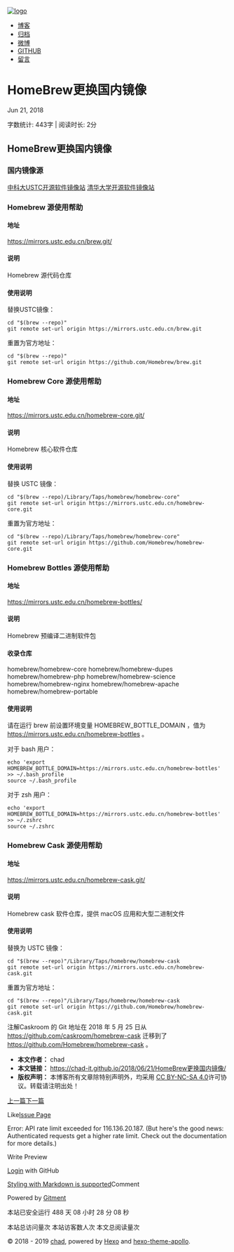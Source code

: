 [![logo](https://chad-it.github.io/favicon.png)](https://chad-it.github.io/)

- [博客](https://chad-it.github.io/)
- [归档](https://chad-it.github.io/archives/)
- [微博](http://weibo.com/)
- [GITHUB](https://github.com/chad-it)
- [留言](https://chad-it.github.io/board)

# HomeBrew更换国内镜像

Jun 21, 2018

 字数统计: 443字   |    阅读时长: 2分

## HomeBrew更换国内镜像

### 国内镜像源

[中科大USTC开源软件镜像站](https://mirrors.ustc.edu.cn/)
[清华大学开源软件镜像站](https://mirrors.tuna.tsinghua.edu.cn/)

### Homebrew 源使用帮助

#### 地址

https://mirrors.ustc.edu.cn/brew.git/

#### 说明

Homebrew 源代码仓库

#### 使用说明

替换USTC镜像：

```
cd "$(brew --repo)"
git remote set-url origin https://mirrors.ustc.edu.cn/brew.git
```



重置为官方地址：

```
cd "$(brew --repo)"
git remote set-url origin https://github.com/Homebrew/brew.git
```



### Homebrew Core 源使用帮助

#### 地址

https://mirrors.ustc.edu.cn/homebrew-core.git/

#### 说明

Homebrew 核心软件仓库

#### 使用说明

替换 USTC 镜像：

```
cd "$(brew --repo)/Library/Taps/homebrew/homebrew-core"
git remote set-url origin https://mirrors.ustc.edu.cn/homebrew-core.git
```



重置为官方地址：

```
cd "$(brew --repo)/Library/Taps/homebrew/homebrew-core"
git remote set-url origin https://github.com/Homebrew/homebrew-core.git
```



### Homebrew Bottles 源使用帮助

#### 地址

https://mirrors.ustc.edu.cn/homebrew-bottles/

#### 说明

Homebrew 预编译二进制软件包

#### 收录仓库

homebrew/homebrew-core
homebrew/homebrew-dupes
homebrew/homebrew-php
homebrew/homebrew-science
homebrew/homebrew-nginx
homebrew/homebrew-apache
homebrew/homebrew-portable

#### 使用说明

请在运行 brew 前设置环境变量 HOMEBREW_BOTTLE_DOMAIN ，值为 https://mirrors.ustc.edu.cn/homebrew-bottles 。

对于 bash 用户：

```
echo 'export HOMEBREW_BOTTLE_DOMAIN=https://mirrors.ustc.edu.cn/homebrew-bottles' >> ~/.bash_profile
source ~/.bash_profile
```



对于 zsh 用户：

```
echo 'export HOMEBREW_BOTTLE_DOMAIN=https://mirrors.ustc.edu.cn/homebrew-bottles' >> ~/.zshrc
source ~/.zshrc
```



### Homebrew Cask 源使用帮助

#### 地址

https://mirrors.ustc.edu.cn/homebrew-cask.git/

#### 说明

Homebrew cask 软件仓库，提供 macOS 应用和大型二进制文件

#### 使用说明

替换为 USTC 镜像：

```
cd "$(brew --repo)"/Library/Taps/homebrew/homebrew-cask
git remote set-url origin https://mirrors.ustc.edu.cn/homebrew-cask.git
```



重置为官方地址：

```
cd "$(brew --repo)"/Library/Taps/homebrew/homebrew-cask
git remote set-url origin https://github.com/Homebrew/homebrew-cask.git
```



注解Caskroom 的 Git 地址在 2018 年 5 月 25 日从 https://github.com/caskroom/homebrew-cask 迁移到了 https://github.com/Homebrew/homebrew-cask 。

- **本文作者：** chad
- **本文链接：** https://chad-it.github.io/2018/06/21/HomeBrew更换国内镜像/
- **版权声明：** 本博客所有文章除特别声明外，均采用 [CC BY-NC-SA 4.0](https://creativecommons.org/licenses/by-nc-sa/4.0/)许可协议。转载请注明出处！

[上一篇](https://chad-it.github.io/2018/06/25/Mac开启原生NTFS读写功能/)[下一篇](https://chad-it.github.io/2018/06/14/Hexo集成Gitment评论系统/)

 Like[Issue Page](https://chad-it.github.io/2018/06/21/HomeBrew更换国内镜像/undefined)

Error: API rate limit exceeded for 116.136.20.187. (But here's the good news: Authenticated requests get a higher rate limit. Check out the documentation for more details.)



Write Preview

[Login](https://github.com/login/oauth/authorize?scope=public_repo&redirect_uri=https%3A%2F%2Fchad-it.github.io%2F2018%2F06%2F21%2FHomeBrew%E6%9B%B4%E6%8D%A2%E5%9B%BD%E5%86%85%E9%95%9C%E5%83%8F%2F&client_id=2165b3a08aed8f3f8445&client_secret=0fb670dd59e1afadc4dd33a3cfc9c1d54f0bbe52) with GitHub



[Styling with Markdown is supported](https://guides.github.com/features/mastering-markdown/)Comment

Powered by [Gitment](https://github.com/imsun/gitment)

本站已安全运行 488 天 08 小时 28 分 08 秒

本站总访问量次 本站访客数人次 本文总阅读量次

© 2018 - 2019 [chad](https://chad-it.github.io/), powered by [Hexo](https://hexo.io/) and [hexo-theme-apollo](https://github.com/pinggod/hexo-theme-apollo).